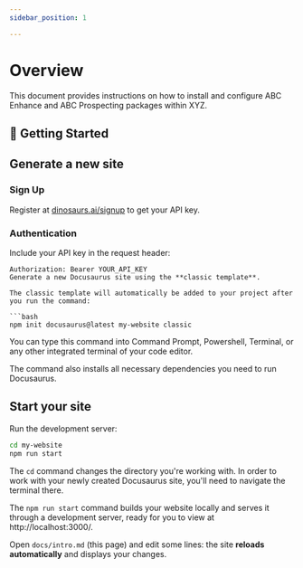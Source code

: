 ```yaml
---
sidebar_position: 1

---
```

# Overview

This document provides instructions on how to install and configure ABC Enhance and ABC Prospecting packages within XYZ. 
## 🚀 Getting Started

## Generate a new site

### Sign Up

Register at [dinosaurs.ai/signup](#) to get your API key.

### Authentication

Include your API key in the request header:

```http
Authorization: Bearer YOUR_API_KEY
Generate a new Docusaurus site using the **classic template**.

The classic template will automatically be added to your project after you run the command:

```bash
npm init docusaurus@latest my-website classic
```

You can type this command into Command Prompt, Powershell, Terminal, or any other integrated terminal of your code editor.

The command also installs all necessary dependencies you need to run Docusaurus.

## Start your site

Run the development server:

```bash
cd my-website
npm run start
```

The `cd` command changes the directory you're working with. In order to work with your newly created Docusaurus site, you'll need to navigate the terminal there.

The `npm run start` command builds your website locally and serves it through a development server, ready for you to view at http://localhost:3000/.

Open `docs/intro.md` (this page) and edit some lines: the site **reloads automatically** and displays your changes.
